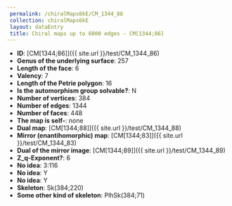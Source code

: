 ```yaml
--- 
 permalink: /chiralMaps6kE/CM_1344_86 
 collection: chiralMaps6kE
 layout: dataEntry
 title: Chiral maps up to 6000 edges - CM[1344;86]
---
```


- **ID**: [CM[1344;86]]({{ site.url }}/test/CM_1344_86)
- **Genus of the underlying surface**: 257
- **Length of the face**: 6
- **Valency**: 7
- **Length of the Petrie polygon**: 16
- **Is the automorphism group solvable?**: N
- **Number of vertices**: 384
- **Number of edges**: 1344
- **Number of faces**: 448
- **The map is self-**: none
- **Dual map**: [CM[1344;88]]({{ site.url }}/test/CM_1344_88)
- **Mirror (enantihomorphic) map**: [CM[1344;83]]({{ site.url }}/test/CM_1344_83)
- **Dual of the mirror image**: [CM[1344;89]]({{ site.url }}/test/CM_1344_89)
- **Z_q-Exponent?**: 6
- **No idea**:  3:116
- **No idea**: Y
- **No idea**: Y
- **Skeleton**: Sk(384;220)
- **Some other kind of skeleton**: PlhSk(384;71)
